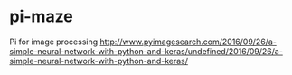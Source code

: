 # pi-maze
Pi for image processing
http://www.pyimagesearch.com/2016/09/26/a-simple-neural-network-with-python-and-keras/undefined/2016/09/26/a-simple-neural-network-with-python-and-keras/

